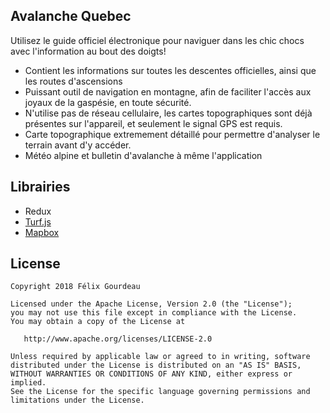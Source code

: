 ## Avalanche Quebec

Utilisez le guide officiel électronique pour naviguer dans les chic chocs avec l'information au bout des doigts!

- Contient les informations sur toutes les descentes officielles, ainsi que les routes d'ascensions
- Puissant outil de navigation en montagne, afin de faciliter l'accès aux joyaux de la gaspésie, en toute sécurité.
- N'utilise pas de réseau cellulaire, les cartes topographiques sont déjà présentes sur l'appareil, et seulement le signal GPS est requis.
- Carte topographique extremement détaillé pour permettre d'analyser le terrain avant d'y accéder.
- Météo alpine et bulletin d'avalanche à même l'application

## Librairies

- Redux
- [Turf.js](http://turfjs.org/)
- [Mapbox](https://github.com/mapbox/react-native-mapbox-gl/)

## License

```
Copyright 2018 Félix Gourdeau

Licensed under the Apache License, Version 2.0 (the "License");
you may not use this file except in compliance with the License.
You may obtain a copy of the License at

   http://www.apache.org/licenses/LICENSE-2.0

Unless required by applicable law or agreed to in writing, software
distributed under the License is distributed on an "AS IS" BASIS,
WITHOUT WARRANTIES OR CONDITIONS OF ANY KIND, either express or implied.
See the License for the specific language governing permissions and
limitations under the License.
```
